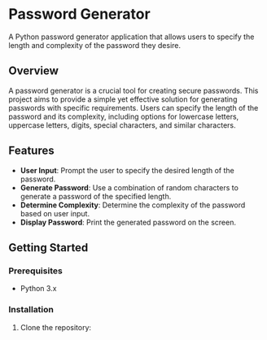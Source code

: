 # Password Generator

A Python password generator application that allows users to specify the length and complexity of the password they desire.

## Overview

A password generator is a crucial tool for creating secure passwords. This project aims to provide a simple yet effective solution for generating passwords with specific requirements. Users can specify the length of the password and its complexity, including options for lowercase letters, uppercase letters, digits, special characters, and similar characters.

## Features

- **User Input**: Prompt the user to specify the desired length of the password.
- **Generate Password**: Use a combination of random characters to generate a password of the specified length.
- **Determine Complexity**: Determine the complexity of the password based on user input.
- **Display Password**: Print the generated password on the screen.

## Getting Started

### Prerequisites

- Python 3.x

### Installation

1. Clone the repository:
